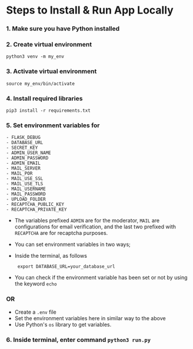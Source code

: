 # Steps to Install & Run App Locally
### 1. Make sure you have Python installed
### 2. Create virtual environment
    python3 venv -m my_env
### 3. Activate virtual environment
    source my_env/bin/activate
### 4. Install required libraries
    pip3 install -r requirements.txt
### 5. Set environment variables for 
    - FLASK_DEBUG
    - DATABASE_URL
    - SECRET_KEY
    - ADMIN_USER_NAME
    - ADMIN_PASSWORD
    - ADMIN_EMAIL
    - MAIL_SERVER
    - MAIL_POR
    - MAIL_USE_SSL
    - MAIL_USE_TLS
    - MAIL_USERNAME
    - MAIL_PASSWORD
    - UPLOAD_FOLDER
    - RECAPTCHA_PUBLIC_KEY
    - RECAPTCHA_PRIVATE_KEY
 - The variables prefixed `ADMIN` are for the moderator, `MAIL` are configurations for email verification, and the last two prefixed with `RECAPTCHA` are for recaptcha purposes.
 - You can set environment variables in two ways;
 - Inside the terminal, as follows
            
        export DATABASE_URL=your_database_url
 
 - You can check if the environment variable has been set or not by using the keyword `echo`

### OR
 - Create a `.env` file
 - Set the environment variables here in similar way to the above
 - Use Python's `os` library to get variables.

 ### 6. Inside terminal, enter command `python3 run.py`
